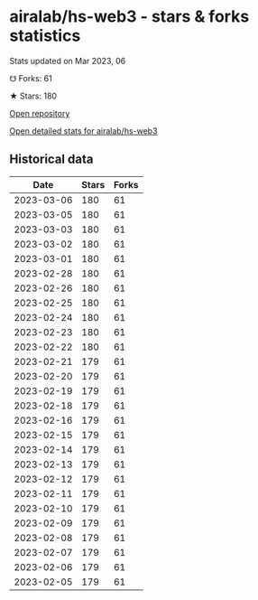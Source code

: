 # airalab/hs-web3 - stars & forks statistics

Stats updated on Mar 2023, 06

☋ Forks: 61

★ Stars: 180

[Open repository](https://github.com/airalab/hs-web3)

[Open detailed stats for airalab/hs-web3](https://reviewgithub.com/rep/airalab/hs-web3)

## Historical data
| Date | Stars | Forks |
|------|-------|-------|
| 2023-03-06 | 180 | 61 | 
| 2023-03-05 | 180 | 61 | 
| 2023-03-03 | 180 | 61 | 
| 2023-03-02 | 180 | 61 | 
| 2023-03-01 | 180 | 61 | 
| 2023-02-28 | 180 | 61 | 
| 2023-02-26 | 180 | 61 | 
| 2023-02-25 | 180 | 61 | 
| 2023-02-24 | 180 | 61 | 
| 2023-02-23 | 180 | 61 | 
| 2023-02-22 | 180 | 61 | 
| 2023-02-21 | 179 | 61 | 
| 2023-02-20 | 179 | 61 | 
| 2023-02-19 | 179 | 61 | 
| 2023-02-18 | 179 | 61 | 
| 2023-02-16 | 179 | 61 | 
| 2023-02-15 | 179 | 61 | 
| 2023-02-14 | 179 | 61 | 
| 2023-02-13 | 179 | 61 | 
| 2023-02-12 | 179 | 61 | 
| 2023-02-11 | 179 | 61 | 
| 2023-02-10 | 179 | 61 | 
| 2023-02-09 | 179 | 61 | 
| 2023-02-08 | 179 | 61 | 
| 2023-02-07 | 179 | 61 | 
| 2023-02-06 | 179 | 61 | 
| 2023-02-05 | 179 | 61 | 

